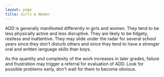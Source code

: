 ```yaml
---
layout: page
title: Girls & Women
---
```


ADD is generally manifested differently in girls and women. They tend to be less physically active and less disruptive. They are likely to be fidgety, restless and inattentive. They may slide under the radar for several school years since they don't disturb others and since they tend to have a stronger oral and written language skills than boys.

As the quantity and complexity of the work increases in later grades, failure and frustration may trigger a referral for evaluation of ADD. Look for possible problems early, don't wait for them to become obvious.
